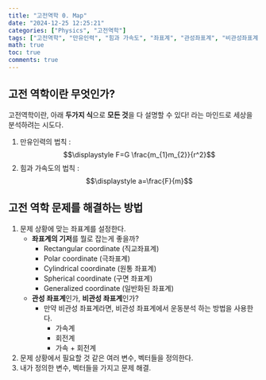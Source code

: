 ```yaml
---
title: "고전역학 0. Map"
date: "2024-12-25 12:25:21"
categories: ["Physics", "고전역학"]
tags: ["고전역학", "만유인력", "힘과 가속도", "좌표계", "관성좌표계", "비관성좌표계", "운동분석", "변수 정의"]
math: true
toc: true
comments: true
---
```


## 고전 역학이란 무엇인가?

고전역학이란, 아래 **두가지 식**으로 **모든 것**을 다 설명할 수 있다! 라는 마인드로 세상을 분석하려는 시도다.

1. 만유인력의 법칙 : $$\displaystyle F=G \frac{m_{1}m_{2}}{r^2}$$
2. 힘과 가속도의 법칙 : $$\displaystyle a=\frac{F}{m}$$

## 고전 역학 문제를 해결하는 방법

1. 문제 상황에 맞는 좌표계를 설정한다.
	- **좌표계의 기저**를 뭘로 잡는게 좋을까?
		- Rectangular coordinate (직교좌표계)
		- Polar coordinate (극좌표계)
		- Cylindrical coordinate (원통 좌표계)
		- Spherical coordinate (구면 좌표계)
		- Generalized coordinate (일반화된 좌표계)
	- **관성 좌표계**인가, **비관성 좌표계**인가?
		- 만약 비관성 좌표계라면, 비관성 좌표계에서 운동분석 하는 방법을 사용한다.
			- 가속계
			- 회전계
			- 가속 + 회전계
2. 문제 상황에서 필요할 것 같은 여러 변수, 벡터들을 정의한다.
3. 내가 정의한 변수, 벡터들을 가지고 문제 해결.
